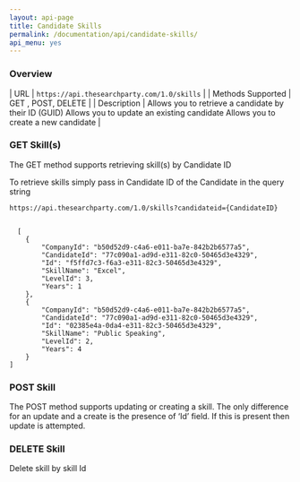 ```yaml
---
layout: api-page
title: Candidate Skills
permalink: /documentation/api/candidate-skills/
api_menu: yes
---
```


### Overview

| URL | `https://api.thesearchparty.com/1.0/skills` |
| Methods Supported | GET , POST, DELETE |
| Description | Allows you to retrieve a candidate by their ID (GUID)
Allows you to update an existing candidate
Allows you to create a new candidate |

### GET Skill(s)

The GET method supports retrieving skill(s) by Candidate ID

To retrieve skills simply pass in Candidate ID of the Candidate in the query string

`https://api.thesearchparty.com/1.0/skills?candidateid={CandidateID}`

```

  [
    {
        "CompanyId": "b50d52d9-c4a6-e011-ba7e-842b2b6577a5",
        "CandidateId": "77c090a1-ad9d-e311-82c0-50465d3e4329",
        "Id": "f5ffd7c3-f6a3-e311-82c3-50465d3e4329",
        "SkillName": "Excel",
        "LevelId": 3,
        "Years": 1
    },
    {
        "CompanyId": "b50d52d9-c4a6-e011-ba7e-842b2b6577a5",
        "CandidateId": "77c090a1-ad9d-e311-82c0-50465d3e4329",
        "Id": "02385e4a-0da4-e311-82c3-50465d3e4329",
        "SkillName": "Public Speaking",
        "LevelId": 2,
        "Years": 4
    }
]

```

### POST Skill

The POST method supports updating or creating a skill. The only difference for an update and a create is the presence of ‘Id’ field. If this is present then update is attempted.

### DELETE Skill

Delete skill by skill Id